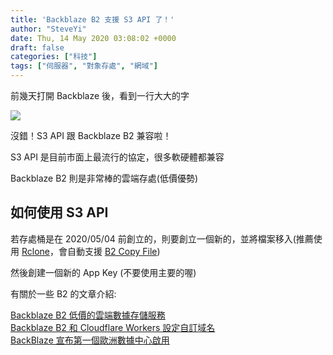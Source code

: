```yaml
---
title: 'Backblaze B2 支援 S3 API 了！'
author: "SteveYi"
date: Thu, 14 May 2020 03:08:02 +0000
draft: false
categories: ["科技"]
tags: ["伺服器", "對象存處", "網域"]
---
```


前幾天打開 Backblaze 後，看到一行大大的字

![](https://static-a1.steveyi.net/media/blog/2020051402585860.png)

沒錯！S3 API 跟 Backblaze B2 兼容啦！

S3 API 是目前市面上最流行的協定，很多軟硬體都兼容

Backblaze B2 則是非常棒的雲端存處(低價優勢)

如何使用 S3 API
----------

若存處桶是在 2020/05/04 前創立的，則要創立一個新的，並將檔案移入(推薦使用 [Rclone](https://rclone.org)，會自動支援 [B2 Copy File](https://www.backblaze.com/b2/docs/b2_copy_file.html))

然後創建一個新的 App Key (不要使用主要的喔)

有關於一些 B2 的文章介紹:

[Backblaze B2 低價的雲端數據存儲服務](https://blog.steveyi.net/backblaze-b2/)  
[Backblaze B2 和 Cloudflare Workers 設定自訂域名](https://blog.steveyi.net/b2-cfworkers/)  
[BackBlaze 宣布第一個歐洲數據中心啟用](https://blog.steveyi.net/backblaze-eu-central/)
